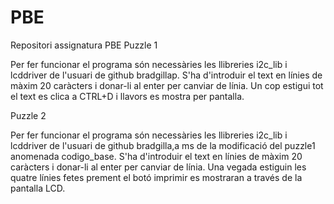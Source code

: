 # PBE
Repositori assignatura PBE
Puzzle 1

Per fer funcionar el programa són necessàries les llibreries i2c_lib i lcddriver de l'usuari de github bradgillap.
S'ha d'introduir el text en línies de màxim 20 caràcters i donar-li al enter per canviar de línia.
Un cop estigui tot el text es clica a CTRL+D i llavors es mostra per pantalla.


Puzzle 2

Per fer funcionar el programa són necessàries les llibreries i2c_lib i lcddriver de l'usuari de github bradgilla,a ms
de la modificació del puzzle1 anomenada codigo_base.
S'ha d'introduir el text en línies de màxim 20 caràcters i donar-li al enter per canviar de línia. Una vegada estiguin 
les quatre línies fetes prement el botó imprimir es mostraran a través de la pantalla LCD.
